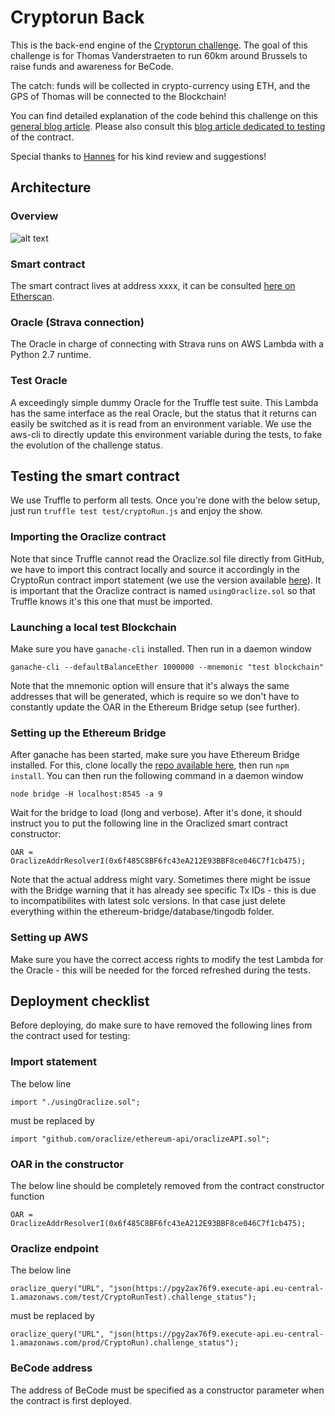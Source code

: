 # Cryptorun Back

This is the back-end engine of the [Cryptorun challenge](https://cryptorun.brussels). The goal of this challenge is for Thomas Vanderstraeten to run 60km around Brussels to raise funds and awareness for BeCode.

The catch: funds will be collected in crypto-currency using ETH, and the GPS of Thomas will be connected to the Blockchain!

You can find detailed explanation of the code behind this challenge on this [general blog article](https://medium.com/@vanderstraeten.thomas/a-crypto-fundraising-for-a-charity-on-the-ethereum-net-with-a-strava-gps-oracle-8a24167c1dad). Please also consult this [blog article dedicated to testing](https://medium.com/@vanderstraeten.thomas/testing-the-cryptorun-smart-contract-a-tale-of-obsessive-perfection-84ded25f1636) of the contract.

Special thanks to [Hannes](https://github.com/jebuske) for his kind review and suggestions!

## Architecture

### Overview
![alt text](https://s3.eu-central-1.amazonaws.com/cryptorun.be/cryptorun-architecture.png "Back-end architecture")

### Smart contract
The smart contract lives at address xxxx, it can be consulted [here on Etherscan](https://etherscan.io/).

### Oracle (Strava connection)
The Oracle in charge of connecting with Strava runs on AWS Lambda with a Python 2.7 runtime.

### Test Oracle
A exceedingly simple dummy Oracle for the Truffle test suite. This Lambda has the same interface as the real Oracle, but the status that it returns can easily be switched as it is read from an environment variable. We use the aws-cli to directly update this environment variable during the tests, to fake the evolution of the challenge status.

## Testing the smart contract

We use Truffle to perform all tests. Once you're done with the below setup, just run `truffle test test/cryptoRun.js` and enjoy the show.

### Importing the Oraclize contract

Note that since Truffle cannot read the Oraclize.sol file directly from GitHub, we have to import this contract locally and source it accordingly in the CryptoRun contract import statement (we use the version available [here](https://github.com/oraclize/ethereum-api/blob/master/oraclizeAPI_0.4.sol)). It is important that the Oraclize contract is named `usingOraclize.sol` so that Truffle knows it's this one that must be imported.

### Launching a local test Blockchain

Make sure you have `ganache-cli` installed. Then run in a daemon window
```
ganache-cli --defaultBalanceEther 1000000 --mnemonic "test blockchain"
```
Note that the mnemonic option will ensure that it's always the same addresses that will be generated, which is require so we don't have to constantly update the OAR in the Ethereum Bridge setup (see further).

### Setting up the Ethereum Bridge
After ganache has been started, make sure you have Ethereum Bridge installed. For this, clone locally the [repo available here](https://github.com/oraclize/ethereum-bridge), then run `npm install`. You can then run the following command in a daemon window
```
node bridge -H localhost:8545 -a 9
```
Wait for the bridge to load (long and verbose). After it's done, it should instruct you to put the following line in the Oraclized smart contract constructor:
```
OAR = OraclizeAddrResolverI(0x6f485C8BF6fc43eA212E93BBF8ce046C7f1cb475);
```
Note that the actual address might vary. Sometimes there might be issue with the Bridge warning that it has already see specific Tx IDs - this is due to incompatibilites with latest solc versions. In that case just delete everything within the ethereum-bridge/database/tingodb folder.

### Setting up AWS
Make sure you have the correct access rights to modify the test Lambda for the Oracle - this will be needed for the forced refreshed during the tests.

## Deployment checklist

Before deploying, do make sure to have removed the following lines from the contract used for testing:

### Import statement
The below line
```
import "./usingOraclize.sol";
```
must be replaced by
```
import "github.com/oraclize/ethereum-api/oraclizeAPI.sol";
```

### OAR in the constructor
The below line should be completely removed from the contract constructor function
```
OAR = OraclizeAddrResolverI(0x6f485C8BF6fc43eA212E93BBF8ce046C7f1cb475);
```

### Oraclize endpoint
The below line
```
oraclize_query("URL", "json(https://pgy2ax76f9.execute-api.eu-central-1.amazonaws.com/test/CryptoRunTest).challenge_status");
```
must be replaced by
```
oraclize_query("URL", "json(https://pgy2ax76f9.execute-api.eu-central-1.amazonaws.com/prod/CryptoRun).challenge_status");
```

### BeCode address
The address of BeCode must be specified as a constructor parameter when the contract is first deployed.
